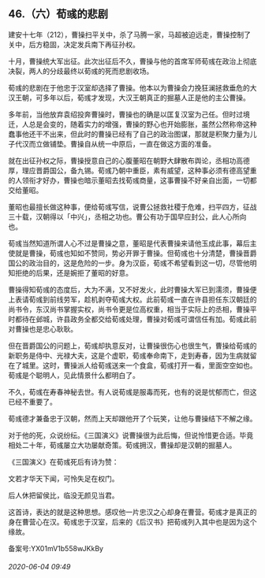 ## 46.（六）荀彧的悲剧
建安十七年（212），曹操扫平关中，杀了马腾一家，马超被迫远走，曹操控制了关中，后方稳固，决定发兵南下再征孙权。



十月，曹操统大军出征。此次出征后不久，曹操与他的首席军师荀彧在政治上彻底决裂，两人的分歧最终以荀彧的死而悲剧收场。



荀彧的悲剧在于他忠于汉室却选择了曹操。他本以为曹操会力挽狂澜拯救垂危的大汉王朝，可多年以后，荀彧才发现，大汉王朝真正的掘墓人正是他的主公曹操。



多年前，当他放弃袁绍投奔曹操时，曹操也的确是以匡复汉室为己任。但时过境迁，人总是会变的，随着实力的增强，曹操的野心也开始膨胀，虽然公然称帝这种蠢事他还干不出来，但此时的曹操已经有了自己的政治图谋，那就是积聚力量为儿子代汉而立做铺垫。曹操自从统一中原后，一直在做这方面的准备。



就在出征孙权之际，曹操授意自己的心腹董昭在朝野大肆散布舆论，丞相功高德厚，理应晋爵国公，备九锡。荀彧乃朝中重臣，素有威望，这种事必须有德高望重的人领衔才好办，曹操也暗示董昭去找荀彧商量，这事曹操不好亲自出面，一切都交给董昭。



董昭也最擅长做这种事，便给荀彧写信，说曹公拯救社稷于危难，扫平四方，征战三十载，汉朝得以「中兴」，丞相之功也。曹公有功于国早应封公，此人心所向也。



荀彧当然知道所谓人心不过是曹操之意，董昭是代表曹操来请他玉成此事，幕后主使就是曹操，荀彧也知如不赞同，势必开罪于曹操。但荀彧也十分清楚，曹操晋爵国公的政治目的，这是危险的一步。身为汉臣，荀彧不希望看到这一切，尽管他明知拒绝的后果，还是婉拒了董昭的好意。



曹操得知荀彧的态度后，大为不满，又不好发火，此时曹操大军已到濡须，曹操便上表请荀彧到前线劳军，趁机剥夺荀彧大权。此前荀彧一直在许县担任东汉朝廷的尚书令，东汉尚书掌握实权，尚书令更是位高权重，相当于实际上的丞相，曹操平时都待在邺城，许县政务全都交给荀彧处理，曹操对荀彧可谓信任有加。荀彧此前对曹操也是忠心耿耿。



但在晋爵国公的问题上，荀彧却执意反对，让曹操很伤心也很生气，曹操给荀彧的新职务是侍中、光禄大夫，这是个虚职，荀彧奉命南下，走到寿春，因为生病就留在了城里。这时，曹操派人给荀彧送来一个食盒，荀彧打开一看，里面空空如也。荀彧是个聪明人，见此情景什么都明白了。



不久，荀彧在寿春神秘去世。有人说荀彧是服毒而死，也有的说是忧郁而亡，但这已经不重要了。



荀彧德才兼备忠于汉朝，然而上天却跟他开了个玩笑，让他与曹操结下不解之缘。



对于他的死，众说纷纭。《三国演义》说曹操很为此后悔，但说怜惜更合适。毕竟相处二十年，荀彧屡立大功屡献奇策。荀彧拥汉，曹操却是汉朝的掘墓人。



《三国演义》在荀彧死后有诗为赞：



文若才华天下闻，可怜失足在权门。



后人休把留侯比，临没无颜见当君。



这首诗，表达的就是这种思想。感叹他一片忠汉之心却身在曹营。荀彧才是真正的身在曹营心在汉。荀彧忠于汉室，后来的《后汉书》把荀彧列入其中也是因为这个缘故。



备案号:YX01mV1b558wJKkBy


###### 2020-06-04 09:49
